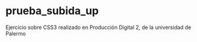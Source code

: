# prueba_subida_up
Ejercicio sobre CSS3 realizado en Producción Digital 2, de la universidad de Palermo

